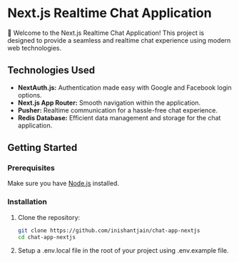 # Next.js Realtime Chat Application

🚀 Welcome to the Next.js Realtime Chat Application! This project is designed to provide a seamless and realtime chat experience using modern web technologies.

## Technologies Used

- **NextAuth.js:** Authentication made easy with Google and Facebook login options.
- **Next.js App Router:** Smooth navigation within the application.
- **Pusher:** Realtime communication for a hassle-free chat experience.
- **Redis Database:** Efficient data management and storage for the chat application.

## Getting Started

### Prerequisites

Make sure you have [Node.js](https://nodejs.org/) installed.

### Installation

1. Clone the repository:

   ```bash
   git clone https://github.com/inishantjain/chat-app-nextjs
   cd chat-app-nextjs
   ```

2. Setup a .env.local file in the root of your project using .env.example file.